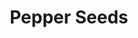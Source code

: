 ---
templateKey: blog-post
featuredpost: false
featuredimage: /assets/Pepper_Seeds.png
title: Pepper Seeds
description: Seed
testfield: 964
---